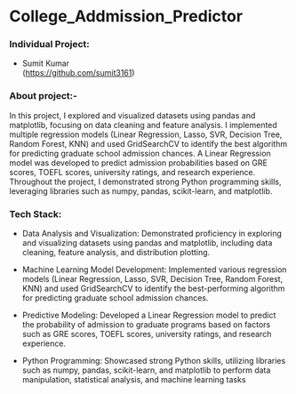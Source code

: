 # College_Addmission_Predictor

### Individual Project:
- Sumit Kumar\
(https://github.com/sumit3161)


### About project:-
In this project, I explored and visualized datasets using pandas and matplotlib, focusing on data cleaning and feature analysis. I implemented multiple regression models (Linear Regression, Lasso, SVR, Decision Tree, Random Forest, KNN) and used GridSearchCV to identify the best algorithm for predicting graduate school admission chances. A Linear Regression model was developed to predict admission probabilities based on GRE scores, TOEFL scores, university ratings, and research experience. Throughout the project, I demonstrated strong Python programming skills, leveraging libraries such as numpy, pandas, scikit-learn, and matplotlib.
### Tech Stack:

* Data Analysis and Visualization: Demonstrated proficiency in exploring and visualizing datasets using pandas and
 matplotlib, including data cleaning, feature analysis, and distribution plotting.

* Machine Learning Model Development: Implemented various regression models (Linear Regression, Lasso, SVR,
 Decision Tree, Random Forest, KNN) and used GridSearchCV to identify the best-performing algorithm for predicting
 graduate school admission chances.

* Predictive Modeling: Developed a Linear Regression model to predict the probability of admission to graduate
 programs based on factors such as GRE scores, TOEFL scores, university ratings, and research experience.

*  Python Programming: Showcased strong Python skills, utilizing libraries such as numpy, pandas, scikit-learn, and
 matplotlib to perform data manipulation, statistical analysis, and machine learning tasks


